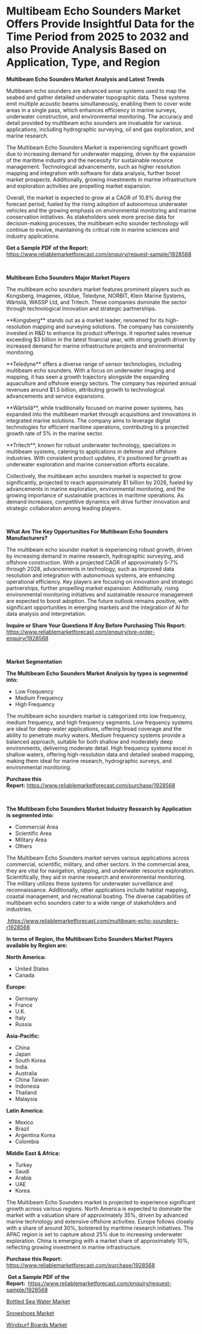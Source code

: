 <p><h1>Multibeam Echo Sounders Market Offers Provide Insightful Data for the Time Period from 2025 to 2032 and also Provide Analysis Based on Application, Type, and Region</h1></p><p><strong>Multibeam Echo Sounders Market Analysis and Latest Trends</strong></p>
<p><p>Multibeam echo sounders are advanced sonar systems used to map the seabed and gather detailed underwater topographic data. These systems emit multiple acoustic beams simultaneously, enabling them to cover wide areas in a single pass, which enhances efficiency in marine surveys, underwater construction, and environmental monitoring. The accuracy and detail provided by multibeam echo sounders are invaluable for various applications, including hydrographic surveying, oil and gas exploration, and marine research.</p><p>The Multibeam Echo Sounders Market is experiencing significant growth due to increasing demand for underwater mapping, driven by the expansion of the maritime industry and the necessity for sustainable resource management. Technological advancements, such as higher resolution mapping and integration with software for data analysis, further boost market prospects. Additionally, growing investments in marine infrastructure and exploration activities are propelling market expansion.</p><p>Overall, the market is expected to grow at a CAGR of 10.8% during the forecast period, fueled by the rising adoption of autonomous underwater vehicles and the growing emphasis on environmental monitoring and marine conservation initiatives. As stakeholders seek more precise data for decision-making processes, the multibeam echo sounder technology will continue to evolve, maintaining its critical role in marine sciences and industry applications.</p></p>
<p><strong>Get a Sample PDF of the Report:&nbsp;</strong> <a href="https://www.reliablemarketforecast.com/enquiry/request-sample/1928568?utm_campaign=2876&utm_medium=2&utm_source=Github&utm_content=ia&utm_term=29032025&utm_id=multibeam-echo-sounders">https://www.reliablemarketforecast.com/enquiry/request-sample/1928568</a></p>
<p>&nbsp;</p>
<p><strong>Multibeam Echo Sounders Major Market Players</strong></p>
<p><p>The multibeam echo sounders market features prominent players such as Kongsberg, Imagenex, iXblue, Teledyne, NORBIT, Klein Marine Systems, Wärtsilä, WASSP Ltd, and Tritech. These companies dominate the sector through technological innovation and strategic partnerships.</p><p>**Kongsberg** stands out as a market leader, renowned for its high-resolution mapping and surveying solutions. The company has consistently invested in R&D to enhance its product offerings. It reported sales revenue exceeding $3 billion in the latest financial year, with strong growth driven by increased demand for marine infrastructure projects and environmental monitoring.</p><p>**Teledyne** offers a diverse range of sensor technologies, including multibeam echo sounders. With a focus on underwater imaging and mapping, it has seen a growth trajectory alongside the expanding aquaculture and offshore energy sectors. The company has reported annual revenues around $1.5 billion, attributing growth to technological advancements and service expansions.</p><p>**Wärtsilä**, while traditionally focused on marine power systems, has expanded into the multibeam market through acquisitions and innovations in integrated marine solutions. The company aims to leverage digital technologies for efficient maritime operations, contributing to a projected growth rate of 5% in the marine sector.</p><p>**Tritech**, known for robust underwater technology, specializes in multibeam systems, catering to applications in defense and offshore industries. With consistent product updates, it's positioned for growth as underwater exploration and marine conservation efforts escalate.</p><p>Collectively, the multibeam echo sounders market is expected to grow significantly, projected to reach approximately $1 billion by 2026, fueled by advancements in marine exploration, environmental monitoring, and the growing importance of sustainable practices in maritime operations. As demand increases, competitive dynamics will drive further innovation and strategic collaboration among leading players.</p></p>
<p>&nbsp;</p>
<p><strong>What Are The Key Opportunities For Multibeam Echo Sounders Manufacturers?</strong></p>
<p><p>The multibeam echo sounder market is experiencing robust growth, driven by increasing demand in marine research, hydrographic surveying, and offshore construction. With a projected CAGR of approximately 5-7% through 2028, advancements in technology, such as improved data resolution and integration with autonomous systems, are enhancing operational efficiency. Key players are focusing on innovation and strategic partnerships, further propelling market expansion. Additionally, rising environmental monitoring initiatives and sustainable resource management are expected to boost adoption. The future outlook remains positive, with significant opportunities in emerging markets and the integration of AI for data analysis and interpretation.</p></p>
<p><strong>Inquire or Share Your Questions If Any Before Purchasing This Report:</strong> <a href="https://www.reliablemarketforecast.com/enquiry/pre-order-enquiry/1928568?utm_campaign=2876&utm_medium=2&utm_source=Github&utm_content=ia&utm_term=29032025&utm_id=multibeam-echo-sounders">https://www.reliablemarketforecast.com/enquiry/pre-order-enquiry/1928568</a></p>
<p>&nbsp;</p>
<p><strong>Market Segmentation</strong></p>
<p><strong>The Multibeam Echo Sounders Market Analysis by types is segmented into:</strong></p>
<p><ul><li>Low Frequency</li><li>Medium Frequency</li><li>High Frequency</li></ul></p>
<p><p>The multibeam echo sounders market is categorized into low frequency, medium frequency, and high frequency segments. Low frequency systems are ideal for deep-water applications, offering broad coverage and the ability to penetrate murky waters. Medium frequency systems provide a balanced approach, suitable for both shallow and moderately deep environments, delivering moderate detail. High frequency systems excel in shallow waters, offering high-resolution data and detailed seabed mapping, making them ideal for marine research, hydrographic surveys, and environmental monitoring.</p></p>
<p><strong>Purchase this Report:&nbsp;</strong><a href="https://www.reliablemarketforecast.com/purchase/1928568?utm_campaign=2876&utm_medium=2&utm_source=Github&utm_content=ia&utm_term=29032025&utm_id=multibeam-echo-sounders">https://www.reliablemarketforecast.com/purchase/1928568</a></p>
<p>&nbsp;</p>
<p><strong>The Multibeam Echo Sounders Market Industry Research by Application is segmented into:</strong></p>
<p><ul><li>Commercial Area</li><li>Scientific Area</li><li>Military Area</li><li>Others</li></ul></p>
<p><p>The Multibeam Echo Sounders market serves various applications across commercial, scientific, military, and other sectors. In the commercial area, they are vital for navigation, shipping, and underwater resource exploration. Scientifically, they aid in marine research and environmental monitoring. The military utilizes these systems for underwater surveillance and reconnaissance. Additionally, other applications include habitat mapping, coastal management, and recreational boating. The diverse capabilities of multibeam echo sounders cater to a wide range of stakeholders and industries.</p></p>
<p><a href="https://www.reliablemarketforecast.com/multibeam-echo-sounders-r1928568?utm_campaign=2876&utm_medium=2&utm_source=Github&utm_content=ia&utm_term=29032025&utm_id=multibeam-echo-sounders">&nbsp;https://www.reliablemarketforecast.com/multibeam-echo-sounders-r1928568</a></p>
<p><strong>In terms of Region, the Multibeam Echo Sounders Market Players available by Region are:</strong></p>
<p>
    <p> <strong> North America: </strong>
        <ul>
            <li>United States</li>
            <li>Canada</li>
        </ul>
        </p> 
    <p> <strong> Europe: </strong>
        <ul>
            <li>Germany</li>
            <li>France</li>
            <li>U.K.</li>
            <li>Italy</li>
            <li>Russia</li>
        </ul>
        </p> 
    <p> <strong> Asia-Pacific: </strong>
        <ul>
            <li>China</li>
            <li>Japan</li>
            <li>South Korea</li>
            <li>India</li>
            <li>Australia</li>
            <li>China Taiwan</li>
            <li>Indonesia</li>
            <li>Thailand</li>
            <li>Malaysia</li>
        </ul>
        </p> 
    <p> <strong> Latin America: </strong>
        <ul>
            <li>Mexico</li>
            <li>Brazil</li>
            <li>Argentina Korea</li>
            <li>Colombia</li>
        </ul>
        </p> 
    <p> <strong> Middle East & Africa: </strong>
        <ul>
            <li>Turkey</li>
            <li>Saudi</li>
            <li>Arabia</li>
            <li>UAE</li>
            <li>Korea</li>
        </ul>
    </p>
    </p>
<p><p>The Multibeam Echo Sounders market is projected to experience significant growth across various regions. North America is expected to dominate the market with a valuation share of approximately 35%, driven by advanced marine technology and extensive offshore activities. Europe follows closely with a share of around 30%, bolstered by maritime research initiatives. The APAC region is set to capture about 25% due to increasing underwater exploration. China is emerging with a market share of approximately 10%, reflecting growing investment in marine infrastructure.</p></p>
<p><strong>Purchase this Report: </strong><a href="https://www.reliablemarketforecast.com/purchase/1928568?utm_campaign=2876&utm_medium=2&utm_source=Github&utm_content=ia&utm_term=29032025&utm_id=multibeam-echo-sounders">https://www.reliablemarketforecast.com/purchase/1928568</a></p>
<p>&nbsp;<strong>Get a Sample PDF of the Report:&nbsp;&nbsp;</strong><a href="https://www.reliablemarketforecast.com/enquiry/request-sample/1928568?utm_campaign=2876&utm_medium=2&utm_source=Github&utm_content=ia&utm_term=29032025&utm_id=multibeam-echo-sounders">https://www.reliablemarketforecast.com/enquiry/request-sample/1928568</a></p>
<p><strong></strong></p>
<p><p><a href="https://github.com/fahieraudau9/Market-Research-Report-List-1/blob/main/bottled-sea-water-market.md?utm_campaign=2876&utm_medium=2&utm_source=Github&utm_content=ia&utm_term=29032025&utm_id=multibeam-echo-sounders">Bottled Sea Water Market</a></p><p><a href="https://github.com/shiahbuyerin/Market-Research-Report-List-1/blob/main/snowshoes-market.md?utm_campaign=2876&utm_medium=2&utm_source=Github&utm_content=ia&utm_term=29032025&utm_id=multibeam-echo-sounders">Snowshoes Market</a></p><p><a href="https://github.com/maikefelanc3/Market-Research-Report-List-1/blob/main/windsurf-boards-market.md?utm_campaign=2876&utm_medium=2&utm_source=Github&utm_content=ia&utm_term=29032025&utm_id=multibeam-echo-sounders">Windsurf Boards Market</a></p></p>